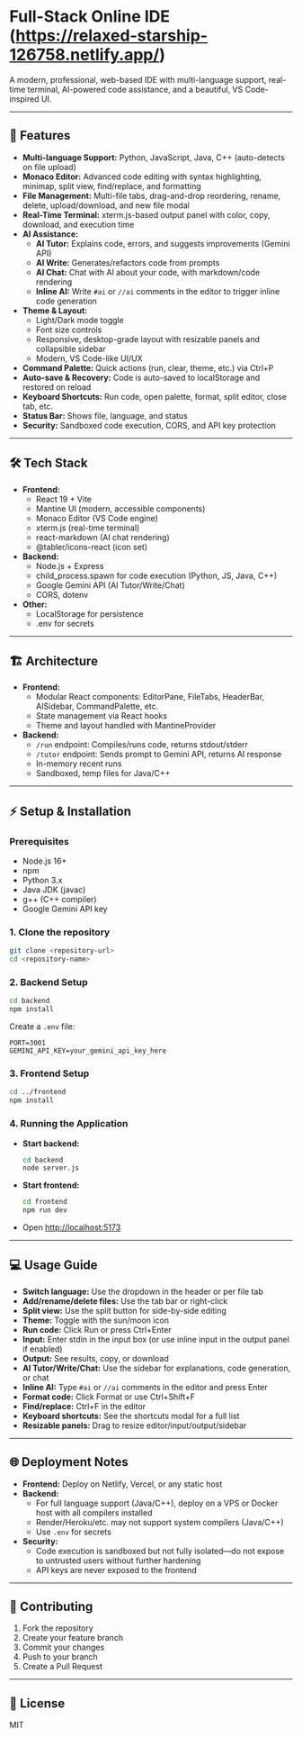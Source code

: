 # Full-Stack Online IDE (https://relaxed-starship-126758.netlify.app/)

A modern, professional, web-based IDE with multi-language support, real-time terminal, AI-powered code assistance, and a beautiful, VS Code-inspired UI.   

---

## 🚀 Features

- **Multi-language Support:** Python, JavaScript, Java, C++ (auto-detects on file upload)
- **Monaco Editor:** Advanced code editing with syntax highlighting, minimap, split view, find/replace, and formatting
- **File Management:** Multi-file tabs, drag-and-drop reordering, rename, delete, upload/download, and new file modal
- **Real-Time Terminal:** xterm.js-based output panel with color, copy, download, and execution time
- **AI Assistance:**
  - **AI Tutor:** Explains code, errors, and suggests improvements (Gemini API)
  - **AI Write:** Generates/refactors code from prompts
  - **AI Chat:** Chat with AI about your code, with markdown/code rendering
  - **Inline AI:** Write `#ai` or `//ai` comments in the editor to trigger inline code generation
- **Theme & Layout:**
  - Light/Dark mode toggle
  - Font size controls
  - Responsive, desktop-grade layout with resizable panels and collapsible sidebar
  - Modern, VS Code-like UI/UX
- **Command Palette:** Quick actions (run, clear, theme, etc.) via Ctrl+P
- **Auto-save & Recovery:** Code is auto-saved to localStorage and restored on reload
- **Keyboard Shortcuts:** Run code, open palette, format, split editor, close tab, etc.
- **Status Bar:** Shows file, language, and status
- **Security:** Sandboxed code execution, CORS, and API key protection

---

## 🛠 Tech Stack

- **Frontend:**
  - React 19 + Vite
  - Mantine UI (modern, accessible components)
  - Monaco Editor (VS Code engine)
  - xterm.js (real-time terminal)
  - react-markdown (AI chat rendering)
  - @tabler/icons-react (icon set)
- **Backend:**
  - Node.js + Express
  - child_process.spawn for code execution (Python, JS, Java, C++)
  - Google Gemini API (AI Tutor/Write/Chat)
  - CORS, dotenv
- **Other:**
  - LocalStorage for persistence
  - .env for secrets

---

## 🏗️ Architecture

- **Frontend:**
  - Modular React components: EditorPane, FileTabs, HeaderBar, AISidebar, CommandPalette, etc.
  - State management via React hooks
  - Theme and layout handled with MantineProvider
- **Backend:**
  - `/run` endpoint: Compiles/runs code, returns stdout/stderr
  - `/tutor` endpoint: Sends prompt to Gemini API, returns AI response
  - In-memory recent runs
  - Sandboxed, temp files for Java/C++

---

## ⚡ Setup & Installation

### Prerequisites
- Node.js 16+
- npm
- Python 3.x
- Java JDK (javac)
- g++ (C++ compiler)
- Google Gemini API key

### 1. Clone the repository
```bash
git clone <repository-url>
cd <repository-name>
```

### 2. Backend Setup
```bash
cd backend
npm install
```
Create a `.env` file:
```
PORT=3001
GEMINI_API_KEY=your_gemini_api_key_here
```

### 3. Frontend Setup
```bash
cd ../frontend
npm install
```

### 4. Running the Application
- **Start backend:**
  ```bash
  cd backend
  node server.js
  ```
- **Start frontend:**
  ```bash
  cd frontend
  npm run dev
  ```
- Open [http://localhost:5173](http://localhost:5173)

---

## 💻 Usage Guide
- **Switch language:** Use the dropdown in the header or per file tab
- **Add/rename/delete files:** Use the tab bar or right-click
- **Split view:** Use the split button for side-by-side editing
- **Theme:** Toggle with the sun/moon icon
- **Run code:** Click Run or press Ctrl+Enter
- **Input:** Enter stdin in the input box (or use inline input in the output panel if enabled)
- **Output:** See results, copy, or download
- **AI Tutor/Write/Chat:** Use the sidebar for explanations, code generation, or chat
- **Inline AI:** Type `#ai` or `//ai` comments in the editor and press Enter
- **Format code:** Click Format or use Ctrl+Shift+F
- **Find/replace:** Ctrl+F in the editor
- **Keyboard shortcuts:** See the shortcuts modal for a full list
- **Resizable panels:** Drag to resize editor/input/output/sidebar

---

## 🌐 Deployment Notes
- **Frontend:** Deploy on Netlify, Vercel, or any static host
- **Backend:**
  - For full language support (Java/C++), deploy on a VPS or Docker host with all compilers installed
  - Render/Heroku/etc. may not support system compilers (Java/C++)
  - Use `.env` for secrets
- **Security:**
  - Code execution is sandboxed but not fully isolated—do not expose to untrusted users without further hardening
  - API keys are never exposed to the frontend

---

## 🤝 Contributing
1. Fork the repository
2. Create your feature branch
3. Commit your changes
4. Push to your branch
5. Create a Pull Request

---

## 📄 License
MIT 

